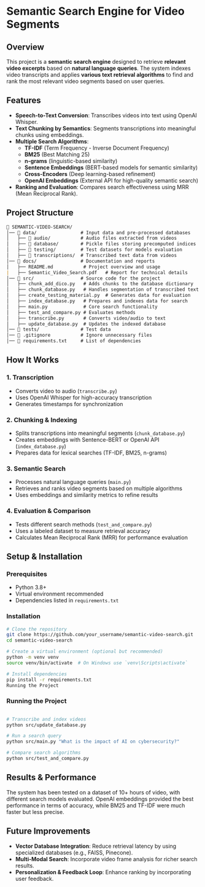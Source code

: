 # Semantic Search Engine for Video Segments

## Overview
This project is a **semantic search engine** designed to retrieve **relevant video excerpts** based on **natural language queries**. The system indexes video transcripts and applies **various text retrieval algorithms** to find and rank the most relevant video segments based on user queries.

## Features
- **Speech-to-Text Conversion**: Transcribes videos into text using OpenAI Whisper.
- **Text Chunking by Semantics**: Segments transcriptions into meaningful chunks using embeddings.
- **Multiple Search Algorithms**:
  - **TF-IDF** (Term Frequency - Inverse Document Frequency)
  - **BM25** (Best Matching 25)
  - **n-grams** (linguistic-based similarity)
  - **Sentence Embeddings** (BERT-based models for semantic similarity)
  - **Cross-Encoders** (Deep learning-based refinement)
  - **OpenAI Embeddings** (External API for high-quality semantic search)
- **Ranking and Evaluation**: Compares search effectiveness using MRR (Mean Reciprocal Rank).

## Project Structure
```markdown
📂 SEMANTIC-VIDEO-SEARCH/
│── 📂 data/                # Input data and pre-processed databases
│   ├── 📂 audio/           # Audio files extracted from videos
│   ├── 📂 database/        # Pickle files storing precomputed indices
│   ├── 📂 testing/         # Test datasets for models evaluation
│   ├── 📂 transcriptions/  # Transcribed text data from videos
│── 📂 docs/                # Documentation and reports
│   ├── README.md           # Project overview and usage
|   ├── Semantic_Video_Search.pdf   # Report for technical details
│── 📂 src/                 # Source code for the project
│   ├── chunk_add_dico.py   # Adds chunks to the database dictionary
│   ├── chunk_database.py   # Handles segmentation of transcribed text
│   ├── create_testing_material.py  # Generates data for evaluation
│   ├── index_database.py   # Prepares and indexes data for search
│   ├── main.py             # Core search functionality
│   ├── test_and_compare.py # Evaluates methods
│   ├── transcribe.py       # Converts video/audio to text 
│   ├── update_database.py  # Updates the indexed database
│── 📂 tests/               # Test data
│── 📄 .gitignore           # Ignore unnecessary files
│── 📄 requirements.txt     # List of dependencies
```


## How It Works
### 1. **Transcription**
- Converts video to audio (`transcribe.py`)
- Uses OpenAI Whisper for high-accuracy transcription
- Generates timestamps for synchronization

### 2. **Chunking & Indexing**
- Splits transcriptions into meaningful segments (`chunk_database.py`)
- Creates embeddings with Sentence-BERT or OpenAI API (`index_database.py`)
- Prepares data for lexical searches (TF-IDF, BM25, n-grams)

### 3. **Semantic Search**
- Processes natural language queries (`main.py`)
- Retrieves and ranks video segments based on multiple algorithms
- Uses embeddings and similarity metrics to refine results

### 4. **Evaluation & Comparison**
- Tests different search methods (`test_and_compare.py`)
- Uses a labeled dataset to measure retrieval accuracy
- Calculates Mean Reciprocal Rank (MRR) for performance evaluation

## Setup & Installation
### Prerequisites
- Python 3.8+
- Virtual environment recommended
- Dependencies listed in `requirements.txt`

### Installation
```bash
# Clone the repository
git clone https://github.com/your_username/semantic-video-search.git
cd semantic-video-search

# Create a virtual environment (optional but recommended)
python -m venv venv
source venv/bin/activate  # On Windows use `venv\Scripts\activate`

# Install dependencies
pip install -r requirements.txt
Running the Project
```

### Running the Project
```bash

# Transcribe and index videos
python src/update_database.py

# Run a search query
python src/main.py "What is the impact of AI on cybersecurity?"

# Compare search algorithms
python src/test_and_compare.py
```

## Results & Performance
The system has been tested on a dataset of 10+ hours of video, with different search models evaluated. OpenAI embeddings provided the best performance in terms of accuracy, while BM25 and TF-IDF were much faster but less precise.

## Future Improvements
- **Vector Database Integration**: Reduce retrieval latency by using specialized databases (e.g., FAISS, Pinecone).
- **Multi-Modal Search**: Incorporate video frame analysis for richer search results.
- **Personalization & Feedback Loop**: Enhance ranking by incorporating user feedback.